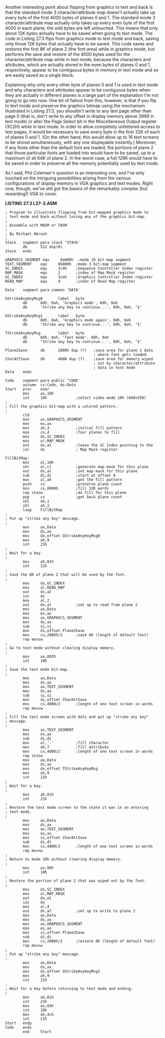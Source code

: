 Another interesting point about flipping from graphics to text and back
is that the standard mode 3 character/attribute map doesn't actually
take up every byte of the first 4000 bytes of planes 0 and 1. The
standard mode 3 character/attribute map actually only takes up every
even byte of the first 4000 in each plane; the odd bytes are left
untouched. This means that only about 12K bytes actually have to be
saved when going to text mode. The code in Listing 27.3 flips from
graphics mode to text mode and back, saving only those 12K bytes that
actually have to be saved. This code saves and restores the first 8K of
plane 2 (the font area) while in graphics mode, but performs the save
and restore of the 4000 bytes used for the character/attribute map while
in text mode, because the characters and attributes, which are actually
stored in the even bytes of planes 0 and 1, respectively, appear to be
contiguous bytes in memory in text mode and so are easily saved as a
single block.

Explaining why only every other byte of planes 0 and 1 is used in text
mode and why characters and attributes appear to be contiguous bytes
when they are actually in different planes is a large part of the
explanation I'm not going to go into now. One bit of fallout from this,
however, is that if you flip to text mode and preserve the graphics
bitmap using the mechanism illustrated in Listing 27.3, you shouldn't
write to any text page other than page 0 (that is, don't write to any
offset in display memory above 3999 in text mode) or alter the Page
Select bit in the Miscellaneous Output register (3C2H) while in text
mode. In order to allow completely unfettered access to text pages, it
would be necessary to save every byte in the first 32K of each of planes
0 and 1. (On the other hand, this *would* allow up to 16 text screens to
be stored simultaneously, with any one displayable instantly.) Moreover,
if any fonts other than the default font are loaded, the portions of
plane 2 that those particular fonts are loaded into would have to be
saved, up to a maximum of all 64K of plane 2. In the worst case, a full
128K would have to be saved in order to preserve all the memory
potentially used by text mode.

As I said, Phil Coleman's question is an interesting one, and I've only
touched on the intriguing possibilities arising from the various
configurations of display memory in VGA graphics and text modes. Right
now, though, we've still got the basics of the remarkably complex (but
rewarding!) VGA to cover.

**LISTING 27.3 L27-3.ASM**

    ; Program to illustrate flipping from bit-mapped graphics mode to
    ; text mode and back without losing any of the graphics bit-map.
    ;
    ; Assemble with MASM or TASM
    ;
    ; By Michael Abrash
    ;
    Stack   segment para stack ‘STACK'
            db      512 dup(0)
    Stack   ends

    GRAPHICS_SEGMENT equ     0a000h  ;mode 10 bit-map segment
    TEXT_SEGMENT    equ     0b800h  ;mode 3 bit-map segment
    SC_INDEX        equ     3c4h    ;Sequence Controller Index register
    MAP_MASK        equ     2       ;index of Map Mask register
    GC_INDEX        equ     3ceh    ;Graphics Controller Index register
    READ_MAP        equ     4       ;index of Read Map register

    Data    segment para common ‘DATA'

    GStrikeAnyKeyMsg0       label   byte
            db      0dh, 0ah, ‘Graphics mode', 0dh, 0ah
            db      ‘Strike any key to continue...', 0dh, 0ah, ‘$'

    GStrikeAnyKeyMsg1       label   byte
            db      0dh, 0ah, ‘Graphics mode again', 0dh, 0ah
            db      ‘Strike any key to continue...', 0dh, 0ah, ‘$'

    TStrikeAnyKeyMsg        label   byte
            db      0dh, 0ah, ‘Text mode', 0dh, 0ah
            db      ‘Strike any key to continue...', 0dh, 0ah, ‘$'

    Plane2Save      db      2000h dup (?)   ;save area for plane 2 data
                                            ; where font gets loaded
    CharAttSave     db      4000 dup (?)    ;save area for memory wiped
                                            ; out by character/attribute
                                            ; data in text mode
    Data    ends

    Code    segment para public ‘CODE'
            assume  cs:Code, ds:Data
    Start   proc    near
            mov     ax,10h
            int     10h             ;select video mode 10h (640x350)
    ;
    ; Fill the graphics bit-map with a colored pattern.
    ;
            cld
            mov     ax,GRAPHICS_SEGMENT
            mov     es,ax
            mov     ah,3            ;initial fill pattern
            mov     cx,4            ;four planes to fill
            mov     dx,SC_INDEX
            mov     al,MAP_MASK
            out     dx,al           ;leave the SC Index pointing to the
            inc     dx              ; Map Mask register

    FillBitMap:
            mov     al,10h
            shr     al,cl           ;generate map mask for this plane
            out     dx,al           ;set map mask for this plane
            sub     di,di           ;start at offset 0
            mov     al,ah           ;get the fill pattern
            push    cx              ;preserve plane count
            mov     cx,8000h        ;fill 32K words
            rep stosw               ;do fill for this plane
            pop     cx              ;get back plane count
            shl     ah,1
            shl     ah,1
            loop    FillBitMap
    ;
    ; Put up "strike any key" message.
    ;
            mov     ax,Data
            mov     ds,ax
            mov     dx,offset GStrikeAnyKeyMsg0
            mov     ah,9
            int     21h
    ;
    ; Wait for a key.
    ;
            mov     ah,01h
            int     21h
    ;
    ; Save the 8K of plane 2 that will be used by the font.
    ;
            mov     dx,GC_INDEX
            mov     al,READ_MAP
            out     dx,al
            inc     dx
            mov     al,2
            out     dx,al           ;set up to read from plane 2
            mov     ax,Data
            mov     es,ax
            mov     ax,GRAPHICS_SEGMENT
            mov     ds,ax
            sub     si,si
            mov     di,offset Plane2Save
            mov     cx,2000h/2      ;save 8K (length of default font)
            rep movsw
    ;
    ; Go to text mode without clearing display memory.
    ;
            mov     ax,083h
            int     10h
    ;
    ; Save the text mode bit-map.
    ;
            mov     ax,Data
            mov     es,ax
            mov     ax,TEXT_SEGMENT
            mov     ds,ax
            sub     si,si
            mov     di,offset CharAttSave
            mov     cx,4000/2       ;length of one text screen in words
            rep movsw
    ;
    ; Fill the text mode screen with dots and put up "strike any key"
    ; message.
    ;
            mov     ax,TEXT_SEGMENT
            mov     es,ax
            sub     di,di
            mov     al,‘.'          ;fill character
            mov     ah,7            ;fill attribute
            mov     cx,4000/2       ;length of one text screen in words
            rep stosw
            mov     ax,Data
            mov     ds,ax
            mov     dx,offset TStrikeAnyKeyMsg
            mov     ah,9
            int     21h
    ;
    ; Wait for a key.
    ;
            mov     ah,01h
            int     21h
    ;
    ; Restore the text mode screen to the state it was in on entering
    ; text mode.
    ;
            mov     ax,Data
            mov     ds,ax
            mov     ax,TEXT_SEGMENT
            mov     es,ax
            mov     si,offset CharAttSave
            sub     di,di
            mov     cx,4000/2       ;length of one text screen in words
            rep movsw
    ;
    ; Return to mode 10h without clearing display memory.
    ;
            mov     ax,90h
            int     10h
    ;
    ; Restore the portion of plane 2 that was wiped out by the font.
    ;
            mov     dx,SC_INDEX
            mov     al,MAP_MASK
            out     dx,al
            inc     dx
            mov     al,4
            out     dx,al           ;set up to write to plane 2
            mov     ax,Data
            mov     ds,ax
            mov     ax,GRAPHICS_SEGMENT
            mov     es,ax
            mov     si,offset Plane2Save
            sub     di,di
            mov     cx,2000h/2      ;restore 8K (length of default font)
            rep movsw
    ;
    ; Put up "strike any key" message.
    ;
            mov     ax,Data
            mov     ds,ax
            mov     dx,offset GStrikeAnyKeyMsg1
            mov     ah,9
            int     21h
    ;
    ; Wait for a key before returning to text mode and ending.
    ;
            mov     ah,01h
            int     21h
            mov     ax,03h
            int     10h
            mov     ah,4ch
            int     21h
    Start   endp
    Code    ends
            end     Start
